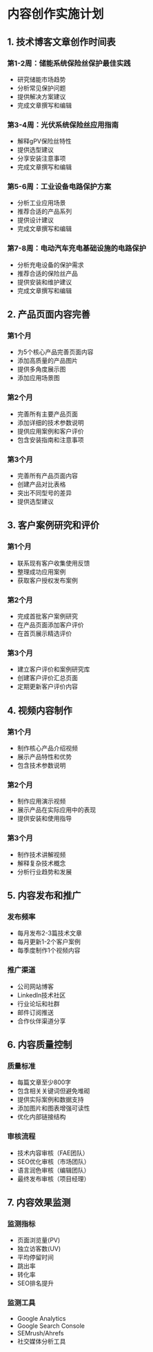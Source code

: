 # 内容创作实施计划

## 1. 技术博客文章创作时间表

### 第1-2周：储能系统保险丝保护最佳实践
- 研究储能市场趋势
- 分析常见保护问题
- 提供解决方案建议
- 完成文章撰写和编辑

### 第3-4周：光伏系统保险丝应用指南
- 解释gPV保险丝特性
- 提供选型建议
- 分享安装注意事项
- 完成文章撰写和编辑

### 第5-6周：工业设备电路保护方案
- 分析工业应用场景
- 推荐合适的产品系列
- 提供设计建议
- 完成文章撰写和编辑

### 第7-8周：电动汽车充电基础设施的电路保护
- 分析充电设备的保护需求
- 推荐合适的保险丝产品
- 提供安装和维护建议
- 完成文章撰写和编辑

## 2. 产品页面内容完善

### 第1个月
- 为5个核心产品完善页面内容
- 添加高质量的产品图片
- 提供多角度展示图
- 添加应用场景图

### 第2个月
- 完善所有主要产品页面
- 添加详细的技术参数说明
- 提供应用案例和客户评价
- 包含安装指南和注意事项

### 第3个月
- 完善所有产品页面内容
- 创建产品对比表格
- 突出不同型号的差异
- 提供选型建议

## 3. 客户案例研究和评价

### 第1个月
- 联系现有客户收集使用反馈
- 整理成功应用案例
- 获取客户授权发布案例

### 第2个月
- 完成首批客户案例研究
- 在产品页面添加客户评价
- 在首页展示精选评价

### 第3个月
- 建立客户评价和案例研究库
- 创建客户评价汇总页面
- 定期更新客户评价内容

## 4. 视频内容制作

### 第1个月
- 制作核心产品介绍视频
- 展示产品特性和优势
- 包含技术参数说明

### 第2个月
- 制作应用演示视频
- 展示产品在实际应用中的表现
- 提供安装和使用指导

### 第3个月
- 制作技术讲解视频
- 解释复杂技术概念
- 分析行业趋势和发展

## 5. 内容发布和推广

### 发布频率
- 每月发布2-3篇技术文章
- 每月更新1-2个客户案例
- 每季度制作1个视频内容

### 推广渠道
- 公司网站博客
- LinkedIn技术社区
- 行业论坛和社群
- 邮件订阅推送
- 合作伙伴渠道分享

## 6. 内容质量控制

### 质量标准
- 每篇文章至少800字
- 包含相关关键词但避免堆砌
- 提供实际案例和数据支持
- 添加图片和图表增强可读性
- 优化内部链接结构

### 审核流程
- 技术内容审核（FAE团队）
- SEO优化审核（市场团队）
- 语言润色审核（编辑团队）
- 最终发布审核（项目经理）

## 7. 内容效果监测

### 监测指标
- 页面浏览量(PV)
- 独立访客数(UV)
- 平均停留时间
- 跳出率
- 转化率
- SEO排名提升

### 监测工具
- Google Analytics
- Google Search Console
- SEMrush/Ahrefs
- 社交媒体分析工具